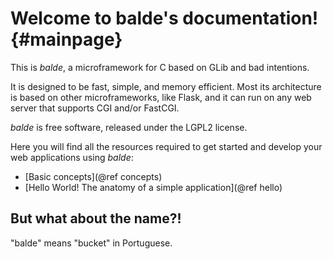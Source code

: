 Welcome to balde's documentation! {#mainpage}
=================================

This is *balde*, a microframework for C based on GLib and bad intentions.

It is designed to be fast, simple, and memory efficient. Most its architecture is based on other microframeworks, like Flask, and it can run on any web server that supports CGI and/or FastCGI.

*balde* is free software, released under the LGPL2 license.

Here you will find all the resources required to get started and develop your web applications using *balde*:

- [Basic concepts](@ref concepts)
- [Hello World! The anatomy of a simple application](@ref hello)


But what about the name?!
-------------------------

"balde" means "bucket" in Portuguese.
